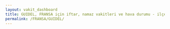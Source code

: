 ```yaml
---
layout: vakit_dashboard
title: GUIDEL, FRANSA için iftar, namaz vakitleri ve hava durumu - ilçe/eyalet seç
permalink: /FRANSA/GUIDEL/
---
```


<script type="text/javascript">
  var GLOBAL_COUNTRY = 'FRANSA';
  var GLOBAL_CITY = 'GUIDEL';
  var GLOBAL_STATE = '';
  var lat = 72;
  var lon = 21;
</script>
